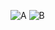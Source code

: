 ![A](https://github.com/user-attachments/assets/54277410-1768-43c5-bc45-c6ab3710bc10)
![B](https://github.com/user-attachments/assets/d69367d7-2033-4752-8963-87c5bf7d02b4)

